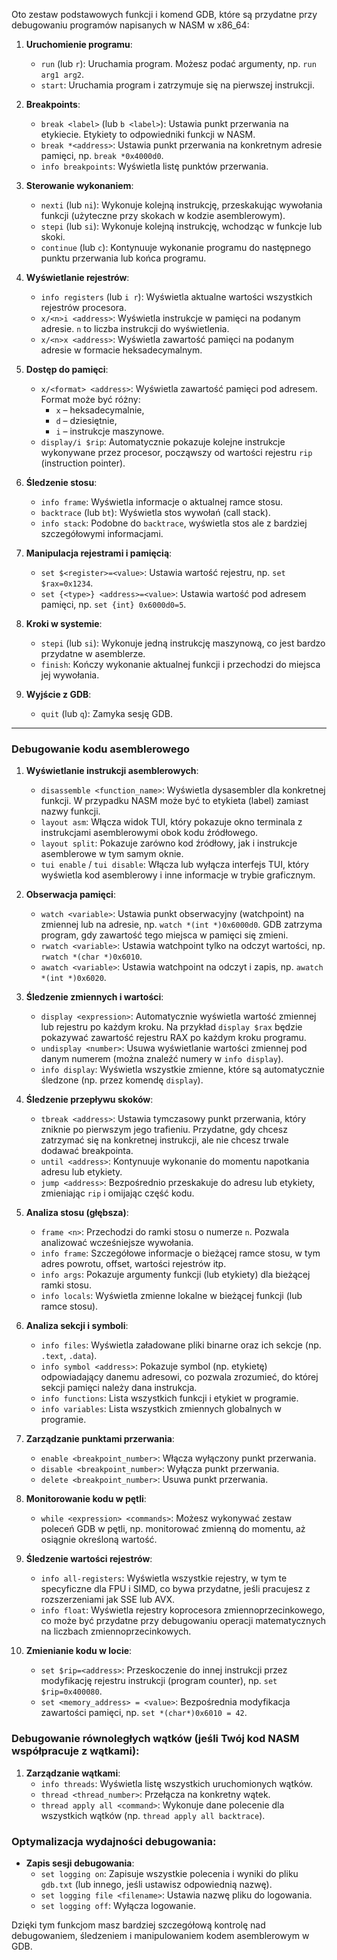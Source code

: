 
Oto zestaw podstawowych funkcji i komend GDB, które są przydatne przy debugowaniu programów napisanych w NASM w x86_64:

1. **Uruchomienie programu**:
   - `run` (lub `r`): Uruchamia program. Możesz podać argumenty, np. `run arg1 arg2`.
   - `start`: Uruchamia program i zatrzymuje się na pierwszej instrukcji.

2. **Breakpoints**:
   - `break <label>` (lub `b <label>`): Ustawia punkt przerwania na etykiecie. Etykiety to odpowiedniki funkcji w NASM.
   - `break *<address>`: Ustawia punkt przerwania na konkretnym adresie pamięci, np. `break *0x4000d0`.
   - `info breakpoints`: Wyświetla listę punktów przerwania.

3. **Sterowanie wykonaniem**:
   - `nexti` (lub `ni`): Wykonuje kolejną instrukcję, przeskakując wywołania funkcji (użyteczne przy skokach w kodzie asemblerowym).
   - `stepi` (lub `si`): Wykonuje kolejną instrukcję, wchodząc w funkcje lub skoki.
   - `continue` (lub `c`): Kontynuuje wykonanie programu do następnego punktu przerwania lub końca programu.

4. **Wyświetlanie rejestrów**:
   - `info registers` (lub `i r`): Wyświetla aktualne wartości wszystkich rejestrów procesora.
   - `x/<n>i <address>`: Wyświetla instrukcje w pamięci na podanym adresie. `n` to liczba instrukcji do wyświetlenia.
   - `x/<n>x <address>`: Wyświetla zawartość pamięci na podanym adresie w formacie heksadecymalnym.

5. **Dostęp do pamięci**:
   - `x/<format> <address>`: Wyświetla zawartość pamięci pod adresem. Format może być różny:
     - `x` – heksadecymalnie,
     - `d` – dziesiętnie,
     - `i` – instrukcje maszynowe.
   - `display/i $rip`: Automatycznie pokazuje kolejne instrukcje wykonywane przez procesor, począwszy od wartości rejestru `rip` (instruction pointer).

6. **Śledzenie stosu**:
   - `info frame`: Wyświetla informacje o aktualnej ramce stosu.
   - `backtrace` (lub `bt`): Wyświetla stos wywołań (call stack).
   - `info stack`: Podobne do `backtrace`, wyświetla stos ale z bardziej szczegółowymi informacjami.

7. **Manipulacja rejestrami i pamięcią**:
   - `set $<register>=<value>`: Ustawia wartość rejestru, np. `set $rax=0x1234`.
   - `set {<type>} <address>=<value>`: Ustawia wartość pod adresem pamięci, np. `set {int} 0x6000d0=5`.

8. **Kroki w systemie**:
   - `stepi` (lub `si`): Wykonuje jedną instrukcję maszynową, co jest bardzo przydatne w asemblerze.
   - `finish`: Kończy wykonanie aktualnej funkcji i przechodzi do miejsca jej wywołania.

9. **Wyjście z GDB**:
   - `quit` (lub `q`): Zamyka sesję GDB.

________________________
### Debugowanie kodu asemblerowego

1. **Wyświetlanie instrukcji asemblerowych**:
   - `disassemble <function_name>`: Wyświetla dysasembler dla konkretnej funkcji. W przypadku NASM może być to etykieta (label) zamiast nazwy funkcji.
   - `layout asm`: Włącza widok TUI, który pokazuje okno terminala z instrukcjami asemblerowymi obok kodu źródłowego.
   - `layout split`: Pokazuje zarówno kod źródłowy, jak i instrukcje asemblerowe w tym samym oknie.
   - `tui enable` / `tui disable`: Włącza lub wyłącza interfejs TUI, który wyświetla kod asemblerowy i inne informacje w trybie graficznym.

2. **Obserwacja pamięci**:
   - `watch <variable>`: Ustawia punkt obserwacyjny (watchpoint) na zmiennej lub na adresie, np. `watch *(int *)0x6000d0`. GDB zatrzyma program, gdy zawartość tego miejsca w pamięci się zmieni.
   - `rwatch <variable>`: Ustawia watchpoint tylko na odczyt wartości, np. `rwatch *(char *)0x6010`.
   - `awatch <variable>`: Ustawia watchpoint na odczyt i zapis, np. `awatch *(int *)0x6020`.

3. **Śledzenie zmiennych i wartości**:
   - `display <expression>`: Automatycznie wyświetla wartość zmiennej lub rejestru po każdym kroku. Na przykład `display $rax` będzie pokazywać zawartość rejestru RAX po każdym kroku programu.
   - `undisplay <number>`: Usuwa wyświetlanie wartości zmiennej pod danym numerem (można znaleźć numery w `info display`).
   - `info display`: Wyświetla wszystkie zmienne, które są automatycznie śledzone (np. przez komendę `display`).

4. **Śledzenie przepływu skoków**:
   - `tbreak <address>`: Ustawia tymczasowy punkt przerwania, który zniknie po pierwszym jego trafieniu. Przydatne, gdy chcesz zatrzymać się na konkretnej instrukcji, ale nie chcesz trwale dodawać breakpointa.
   - `until <address>`: Kontynuuje wykonanie do momentu napotkania adresu lub etykiety.
   - `jump <address>`: Bezpośrednio przeskakuje do adresu lub etykiety, zmieniając `rip` i omijając część kodu.

5. **Analiza stosu (głębsza)**:
   - `frame <n>`: Przechodzi do ramki stosu o numerze `n`. Pozwala analizować wcześniejsze wywołania.
   - `info frame`: Szczegółowe informacje o bieżącej ramce stosu, w tym adres powrotu, offset, wartości rejestrów itp.
   - `info args`: Pokazuje argumenty funkcji (lub etykiety) dla bieżącej ramki stosu.
   - `info locals`: Wyświetla zmienne lokalne w bieżącej funkcji (lub ramce stosu).

6. **Analiza sekcji i symboli**:
   - `info files`: Wyświetla załadowane pliki binarne oraz ich sekcje (np. `.text`, `.data`).
   - `info symbol <address>`: Pokazuje symbol (np. etykietę) odpowiadający danemu adresowi, co pozwala zrozumieć, do której sekcji pamięci należy dana instrukcja.
   - `info functions`: Lista wszystkich funkcji i etykiet w programie.
   - `info variables`: Lista wszystkich zmiennych globalnych w programie.

7. **Zarządzanie punktami przerwania**:
   - `enable <breakpoint_number>`: Włącza wyłączony punkt przerwania.
   - `disable <breakpoint_number>`: Wyłącza punkt przerwania.
   - `delete <breakpoint_number>`: Usuwa punkt przerwania.

8. **Monitorowanie kodu w pętli**:
   - `while <expression> <commands>`: Możesz wykonywać zestaw poleceń GDB w pętli, np. monitorować zmienną do momentu, aż osiągnie określoną wartość.

9. **Śledzenie wartości rejestrów**:
   - `info all-registers`: Wyświetla wszystkie rejestry, w tym te specyficzne dla FPU i SIMD, co bywa przydatne, jeśli pracujesz z rozszerzeniami jak SSE lub AVX.
   - `info float`: Wyświetla rejestry koprocesora zmiennoprzecinkowego, co może być przydatne przy debugowaniu operacji matematycznych na liczbach zmiennoprzecinkowych.

10. **Zmienianie kodu w locie**:
    - `set $rip=<address>`: Przeskoczenie do innej instrukcji przez modyfikację rejestru instrukcji (program counter), np. `set $rip=0x400080`.
    - `set <memory_address> = <value>`: Bezpośrednia modyfikacja zawartości pamięci, np. `set *(char*)0x6010 = 42`.

### Debugowanie równoległych wątków (jeśli Twój kod NASM współpracuje z wątkami):

1. **Zarządzanie wątkami**:
   - `info threads`: Wyświetla listę wszystkich uruchomionych wątków.
   - `thread <thread_number>`: Przełącza na konkretny wątek.
   - `thread apply all <command>`: Wykonuje dane polecenie dla wszystkich wątków (np. `thread apply all backtrace`).

### Optymalizacja wydajności debugowania:
- **Zapis sesji debugowania**:
   - `set logging on`: Zapisuje wszystkie polecenia i wyniki do pliku `gdb.txt` (lub innego, jeśli ustawisz odpowiednią nazwę).
   - `set logging file <filename>`: Ustawia nazwę pliku do logowania.
   - `set logging off`: Wyłącza logowanie.
  
Dzięki tym funkcjom masz bardziej szczegółową kontrolę nad debugowaniem, śledzeniem i manipulowaniem kodem asemblerowym w GDB.